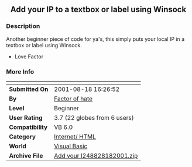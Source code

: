 ﻿<div align="center">

## Add your IP to a textbox or label using Winsock


</div>

### Description

Another beginner piece of code for ya's, this simply puts your local IP in a textbox or label using Winsock.

- Love Factor
 
### More Info
 


<span>             |<span>
---                |---
**Submitted On**   |2001-08-18 16:26:52
**By**             |[Factor of hate](https://github.com/Planet-Source-Code/PSCIndex/blob/master/ByAuthor/factor-of-hate.md)
**Level**          |Beginner
**User Rating**    |3.7 (22 globes from 6 users)
**Compatibility**  |VB 6\.0
**Category**       |[Internet/ HTML](https://github.com/Planet-Source-Code/PSCIndex/blob/master/ByCategory/internet-html__1-34.md)
**World**          |[Visual Basic](https://github.com/Planet-Source-Code/PSCIndex/blob/master/ByWorld/visual-basic.md)
**Archive File**   |[Add your I248828182001\.zip](https://github.com/Planet-Source-Code/factor-of-hate-add-your-ip-to-a-textbox-or-label-using-winsock__1-26337/archive/master.zip)








